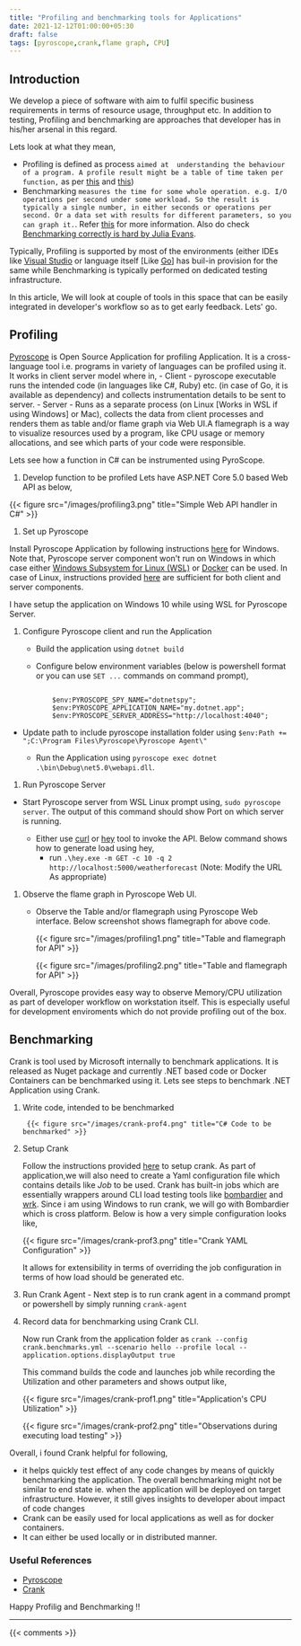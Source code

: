 ```yaml
---
title: "Profiling and benchmarking tools for Applications"
date: 2021-12-12T01:00:00+05:30
draft: false
tags: [pyroscope,crank,flame graph, CPU]
---
```


## Introduction

We develop a piece of software with aim to fulfil specific business requirements in terms of resource usage, throughput etc. In addition to testing, Profiling and benchmarking are approaches that developer has in his/her arsenal in this regard. 

Lets look at what they mean, 

 - Profiling is defined as process `aimed at  understanding the behaviour of a program. A profile result might be a table of time taken per function,` as per [this](https://stackoverflow.com/questions/34801622/difference-between-benchmarking-and-profiling) and [this](https://en.wikipedia.org/wiki/Profiling_(computer_programming)))
 - Benchmarking  `measures the time for some whole operation. e.g. I/O operations per second under some workload. So the result is typically a single number, in either seconds or operations per second. Or a data set with results for different parameters, so you can graph it.`. Refer [this](https://en.wikipedia.org/wiki/Benchmark_(computing)) for more information. Also do check [Benchmarking correctly is hard by Julia Evans](https://jvns.ca/blog/2016/07/23/rigorous-benchmarking-in-reasonable-time/).

Typically, Profiling is supported by most of the environments (either IDEs like [Visual Studio](https://docs.microsoft.com/en-us/visualstudio/profiling/profiling-feature-tour?view=vs-2022) or language itself [Like [Go](https://go.dev/blog/pprof)] has buil-in provision for the same while Benchmarking is typically performed on dedicated testing infrastructure. 

In this article, We will look at couple of tools in this space that can be easily integrated in developer's workflow so as to get early feedback. Lets' go. 

## Profiling 

[Pyroscope](https://pyroscope.io) is Open Source Application for profiling Application. It is a cross-language tool i.e. programs in variety of languages can be profiled using it. It works in client server model where in, 
    - Client - pyroscope executable runs the intended code (in languages like C#, Ruby) etc. (in case of Go, it is available as dependency) and collects instrumentation details to be sent to server. 
    - Server - Runs as a separate process (on Linux [Works in WSL if using Windows] or Mac), collects the data from client processes and renders them as table and/or flame graph via Web UI.A flamegraph is a way to visualize resources used by a program, like CPU usage or memory allocations, and see which parts of your code were responsible. 

Lets see how a function in C# can be instrumented using PyroScope.

1. Develop function to be profiled
Lets have ASP.NET Core 5.0 based Web API as below,

{{< figure src="/images/profiling3.png" title="Simple Web API handler in C#" >}}

1. Set up Pyroscope

Install Pyroscope Application by following instructions [here](https://pyroscope.io/docs/agent-install-windows) for Windows. Note that, Pyroscope server component won't run on Windows in which case either [Windows Subsystem for Linux (WSL)](https://docs.microsoft.com/en-us/windows/wsl/install) or [Docker](https://pyroscope.io/docs/docker-guide) can be used. In case of Linux, instructions provided [here](https://pyroscope.io/docs/server-install-linux) are sufficient for both client and server components. 

I have setup the application on Windows 10 while using WSL for Pyroscope Server.

1. Configure Pyroscope client and run the Application

    - Build the application using `dotnet build`
    - Configure below environment variables (below is powershell format or you can use `SET ...` commands on command prompt),  

        ```
    
            $env:PYROSCOPE_SPY_NAME="dotnetspy";
            $env:PYROSCOPE_APPLICATION_NAME="my.dotnet.app";
            $env:PYROSCOPE_SERVER_ADDRESS="http://localhost:4040";

        ```
- Update path to include pyroscope installation folder using `$env:Path += ";C:\Program Files\Pyroscope\Pyroscope Agent\"`
    
    - Run the Application using `pyroscope exec dotnet .\bin\Debug\net5.0\webapi.dll`. 

1. Run Pyroscope Server 

- Start Pyroscope server from WSL Linux prompt using, `sudo pyroscope server`. The output of this command should show Port on which server is running. 

    - Either use [curl](https://curl.se/) or [hey](https://github.com/rakyll/hey) tool to invoke the API. Below command shows how to generate load using hey,
        - run `.\hey.exe -m GET -c 10 -q 2 http://localhost:5000/weatherforecast` (Note: Modify the URL As appropriate)

1. Observe the flame graph in Pyroscope Web UI.

    - Observe the Table and/or flamegraph using Pyroscope Web interface. Below screenshot shows flamegraph for above code.

        {{< figure src="/images/profiling1.png" title="Table and flamegraph for API" >}}

        {{< figure src="/images/profiling2.png" title="Table and flamegraph for API" >}}

Overall, Pyroscope provides easy way to observe Memory/CPU utilization as part of developer workflow on workstation itself. This is especially useful for development enviroments which do not provide profiling out of the box. 

## Benchmarking 
Crank is tool used by Microsoft internally to benchmark applications. It is released as Nuget package and currently .NET based code or Docker Containers can be benchmarked using it. Lets see steps to benchmark .NET Application using Crank.

1. Write code, intended to be benchmarked 

        {{< figure src="/images/crank-prof4.png" title="C# Code to be benchmarked" >}}

2. Setup Crank 

    Follow the instructions provided [here](https://github.com/dotnet/crank/blob/main/docs/getting_started.md) to setup crank. As part of application,we will also need to create a Yaml configuration file which contains details like *Job* to be used. Crank has built-in jobs which are essentially wrappers around CLI load testing tools like [bombardier](https://github.com/codesenberg/bombardier) and [wrk](https://github.com/wg/wrk). Since i am using Windows to run crank, we will go with Bombardier which is cross platform. Below is how a very simple configuration looks like, 

    {{< figure src="/images/crank-prof3.png" title="Crank YAML Configuration" >}}

    It allows for extensibility in terms of overriding the job configuration in terms of how load should be generated etc.

3. Run Crank Agent - Next step is to run  crank agent in a command prompt or powershell by simply running `crank-agent`
 
4. Record data for benchmarking using Crank CLI. 

    Now run Crank from the application folder as `crank --config crank.benchmarks.yml --scenario hello --profile local --application.options.displayOutput true`

    This command builds the code and launches job while recording the Utilization and other parameters and shows output like, 

    {{< figure src="/images/crank-prof1.png" title="Application's CPU Utilization" >}}


    {{< figure src="/images/crank-prof2.png" title="Observations during executing load testing" >}}

Overall,  i found Crank helpful for following,

   - it helps quickly test effect of any code changes by means of quickly benchmarking the application. The overall benchmarking might not be similar to end state ie. when the application will be deployed on target infrastructure. However, it still gives insights to developer about impact of code changes 
   - Crank can be easily used for local applications as well as for docker containers. 
   - It can either be used locally or in distributed manner.

### Useful References

* [Pyroscope](https://pyroscope.io)
* [Crank](https://github.com/dotnet/crank)

Happy Profilig and Benchmarking !!

---

{{< comments >}}